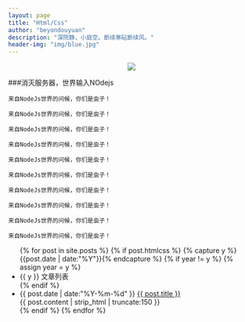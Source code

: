 ```yaml
---
layout: page
title: "Html/Css"
author: "beyondouyuan"
description: "深院静，小庭空。断续寒砧断续风。"
header-img: "img/blue.jpg"
---
```



<center>
    <p><img src="http://7xlfkx.com1.z0.glb.clouddn.com/white2.jpg" align="center"></p>
</center>

###消灭服务器，世界输入NOdejs



	来自NodeJs世界的问候，你们是虫子！

	来自NodeJs世界的问候，你们是虫子！

	来自NodeJs世界的问候，你们是虫子！

	来自NodeJs世界的问候，你们是虫子！

	来自NodeJs世界的问候，你们是虫子！

	来自NodeJs世界的问候，你们是虫子！

	来自NodeJs世界的问候，你们是虫子！

	来自NodeJs世界的问候，你们是虫子！

	来自NodeJs世界的问候，你们是虫子！

	来自NodeJs世界的问候，你们是虫子！


<!-- 文章列表 -->
<ul class="listing">
{% for post in site.posts %}
  {% if post.htmlcss %}
  <!-- 时间轴标记 -->
  	{% capture y %}{{post.date | date:"%Y"}}{% endcapture %}
	  {% if year != y %}
	    {% assign year = y %}
	    <li class="listing-seperator">{{ y }}  文章列表</li>
	  {% endif %}
	  <li class="listing-item">
	  <!-- 时间轴-标题 -->
	    <time datetime="{{ post.date | date:"%Y-%m-%d" }}">{{ post.date | date:"%Y-%m-%d" }}</time>
	    <a href="{{ post.url }}" title="{{ post.title }}">{{ post.title }}</a>
	  </li>
	  <!-- 内容预览 -->
	  <div class="post-content-preview">
            {{ post.content | strip_html | truncate:150 }}
      </div>
  {% endif %}
{% endfor %}
</ul>